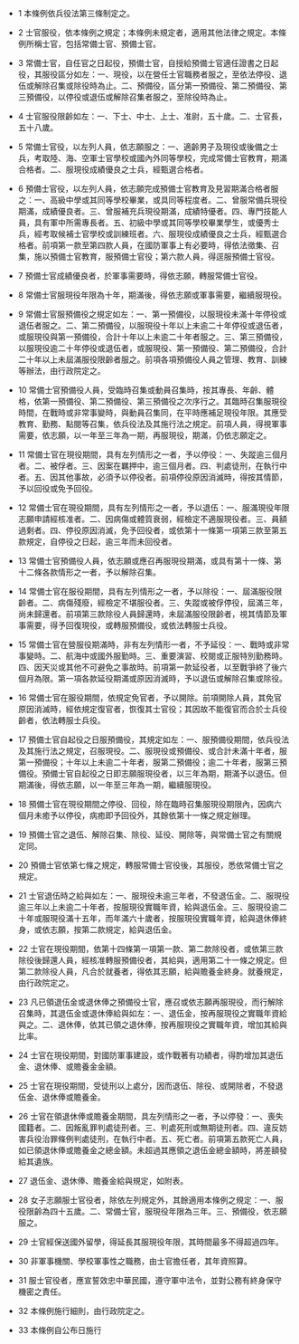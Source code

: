 * 1 本條例依兵役法第三條制定之。

* 2 士官服役，依本條例之規定；本條例未規定者，適用其他法律之規定。本條例所稱士官，包括常備士官、預備士官。

* 3 常備士官，自任官之日起役，預備士官，自授給預備士官適任證書之日起役，其服役區分如左：一、現役，以在營任士官職務者服之，至依法停役、退伍或解除召集或除役時為止。二、預備役，區分第一預備役、第二預備役、第三預備役，以停役或退伍或解除召集者服之，至除役時為止。

* 4 士官服役限齡如左：一、下士、中士、上士、准尉，五十歲。二、士官長，五十八歲。

* 5 常備士官役，以左列人員，依志願服之：一、適齡男子及現役或後備之士兵，考取陸、海、空軍士官學校或國內外同等學校，完成常備士官教育，期滿合格者。二、服現役成績優良之士兵，經甄選合格者。

* 6 預備士官役，以左列人員，依志願完成預備士官教育及見習期滿合格者服之：一、高級中學或其同等學校畢業，或具同等程度者。二、曾服常備兵現役期滿，成績優良者。三、曾服補充兵現役期滿，成績特優者。四、專門技能人員，具有軍中所需專長者。五、初級中學或其同等學校畢業學生，或優秀士兵，經考取候補士官學校或訓練班者。六、服現役成績優良之士兵，經甄選合格者。前項第一款至第四款人員，在國防軍事上有必要時，得依法徵集、召集，施以預備士官教育，服預備士官役；第六款人員，得逕服預備士官役。

* 7 預備士官成績優良者，於軍事需要時，得依志願，轉服常備士官役。

* 8 常備士官服現役年限為十年，期滿後，得依志願或軍事需要，繼續服現役。

* 9 常備士官服預備役之規定如左：一、第一預備役，以服現役未滿十年停役或退伍者服之。二、第二預備役，以服現役十年以上未逾二十年停役或退伍者，或服現役與第一預備役，合計十年以上未逾二十年者服之。三、第三預備役，以服現役逾二十年停役或退伍者，或服現役、第一預備役、第二預備役，合計二十年以上未屆滿服役限齡者服之。前項各項預備役人員之管理、教育、訓練等辦法，由行政院定之。

* 10 常備士官預備役人員，受臨時召集或動員召集時，按其專長、年齡、體格，依第一預備役、第二預備役、第三預備役之次序行之。其臨時召集服現役時間，在戰時或非常事變時，與動員召集同，在平時應補足現役年限。其應受教育、勤務、點閱等召集，依兵役法及其施行法之規定。前項人員，得視軍事需要，依志願，以一年至三年為一期，再服現役，期滿，仍依志願定之。

* 11 常備士官在現役期間，具有左列情形之一者，予以停役：一、失蹤逾三個月者。二、被俘者。三、因案在羈押中，逾三個月者。四、判處徒刑，在執行中者。五、因其他事故，必須予以停役者。前項停役原因消滅時，得按其情節，予以回役或免予回役。

* 12 常備士官在現役期間，具有左列情形之一者，予以退伍：一、服滿現役年限志願申請經核准者。二、因病傷或體質衰弱，經檢定不適服現役者。三、員額過剩者。四、停役原因消滅，免予回役者，或依第十一條第一項第三款至第五款規定，自停役之日起，逾三年而未回役者。

* 13 常備士官預備役人員，依志願或應召再服現役期滿，或具有第十一條、第十二條各款情形之一者，予以解除召集。

* 14 常備士官在服役期間，具有左列情形之一者，予以除役：一、屆滿服役限齡者。二、病傷殘廢，經檢定不堪服役者。三、失蹤或被俘停役，屆滿三年，尚未歸還者。前項第三款除役人員歸還時，未屆滿服役限齡者，視其情節及軍事需要，得予回復現役，或轉服預備役，或依法轉服士兵役。

* 15 常備士官在營服役期滿時，非有左列情形一者，不予延役：一、戰時或非常事變時。二、航海中或國外服勤時。三、重要演習、校閱或正服特別勤務時。四、因天災或其他不可避免之事故時。前項第一款延役者，以至戰爭終了後六個月為限。第一項各款延役期滿或原因消滅時，予以退伍或解除召集或除役。

* 16 常備士官在服役期間，依規定免官者，予以開除。前項開除人員，其免官原因消滅時，經依規定復官者，恢復其士官役；其因故不能復官而合於士兵役齡者，依法轉服士兵役。

* 17 預備士官自起役之日服預備役，其規定如左：一、服預備役期間，依兵役法及其施行法之規定，召服現役。二、服現役或預備役、或合計未滿十年者，服第一預備役；十年以上未逾二十年者，服第二預備役；逾二十年者，服第三預備役。預備士官自起役之日即志願服現役者，以三年為期，期滿予以退伍。但期滿後，得依志願，以一年至三年為一期，繼續服現役。

* 18 預備士官在現役期間之停役、回役，除在臨時召集服現役期限內，因病六個月未癒予以停役，病癒即予回役外，其餘依第十一條之規定辦理。

* 19 預備士官之退伍、解除召集、除役、延役、開除等，與常備士官之有關規定同。

* 20 預備士官依第七條之規定，轉服常備士官役後，其服役，悉依常備士官之規定。

* 21 士官退伍時之給與如左：一、服現役未逾三年者，不發退伍金。二、服現役逾三年以上未逾二十年者，按服現役實職年資，給與退伍金。三、服現役逾二十年或服現役滿十五年，而年滿六十歲者，按服現役實職年資，給與退休俸終身，或依志願，按第二款規定，給與退伍金。

* 22 士官在現役期間，依第十四條第一項第一款、第二款除役者，或依第三款除役後歸還人員，經核准轉服預備役者，其給與，適用第二十一條之規定。但第二款除役人員，凡合於就養者，得依其志願，給與贍養金終身。就養規定，由行政院定之。

* 23 凡已領退伍金或退休俸之預備役士官，應召或依志願再服現役，而行解除召集時，其退伍金或退休俸給與如左：一、退伍金，按再服現役之實職年資給與之。二、退休俸，依其已領之退休俸，按再服現役之實職年資，增加其給與比率。

* 24 士官在現役期間，對國防軍事建設，或作戰著有功績者，得酌增加其退伍金、退休俸、或贍養金金額。

* 25 士官在現役期間，受徒刑以上處分，因而退伍、除役、或開除者，不發退伍金、退休俸或贍養金。

* 26 士官在領退休俸或贍養金期間，具左列情形之一者，予以停發：一、喪失國籍者。二、因叛亂罪判處徒刑者。三、判處死刑或無期徒刑者。四、違反妨害兵役治罪條例判處徒刑，在執行中者。五、死亡者。前項第五款死亡人員，如已領退休俸或贍養金之總金額。未超過其應領之退伍金總金額時，將差額發給其遺族。

* 27 退伍金、退休俸、贍養金給與規定，如附表。

* 28 女子志願服士官役者，除依左列規定外，其餘適用本條例之規定：一、服役限齡為四十五歲。二、常備士官，服現役年限為三年。三、預備役，依志願服之。

* 29 士官經保送國外留學，得延長其服現役年限，其時間最多不得超過四年。

* 30 非軍事機關、學校軍事性之職務，由士官擔任者，其年資照算。

* 31 服士官役者，應宣誓效忠中華民國，遵守軍中法令，並對公務有終身保守機密之責任。

* 32 本條例施行細則，由行政院定之。

* 33 本條例自公布日施行

